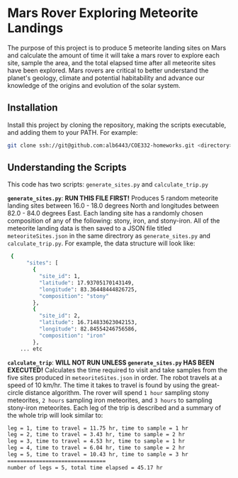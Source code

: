 # Mars Rover Exploring Meteorite Landings

The purpose of this project is to produce 5 meteorite landing sites on Mars and calculate the amount of time it will take a mars rover to explore each site, sample the area, and the total elapsed time after all meteorite sites have been explored. Mars rovers are critical to better understand the planet's geology, climate and potential habitability and advance our knowledge of the origins and evolution of the solar system.


## Installation

Install this project by cloning the repository, making the scripts executable, and adding them to
your PATH. For example:


```bash
git clone ssh://git@github.com:alb6443/COE332-homeworks.git <directory>
```

## Understanding the Scripts

This code has two scripts: ``generate_sites.py`` and ``calculate_trip.py``

**``generate_sites.py``**: **RUN THIS FILE FIRST!** Produces 5 random meteorite landing sites between 16.0 - 18.0 degrees North and longitudes between 82.0 - 84.0 degrees East. Each landing site has a randomly chosen composition of any of the following: stony, iron, and stony-iron. All of the meteorite landing data is then saved to a JSON file titled ``meteoriteSites.json`` in the same directrory as ``generate_sites.py`` and ``calculate_trip.py``. For example, the data structure will look like:

```bash
 {
      "sites": [
        {
          "site_id": 1,
          "latitude": 17.93705170143149,
          "longitude": 83.36448444826725,
          "composition": "stony"
        },
        {
          "site_id": 2,
          "latitude": 16.714833623042153,
          "longitude": 82.84554246756586,
          "composition": "iron"
        },
    ... etc
```

**``calculate_trip``**: **WILL NOT RUN UNLESS ``generate_sites.py`` HAS BEEN EXECUTED!** Calculates the time required to visit and take samples from the five sites produced in ``meteoriteSites.json`` in order. The robot travels at a speed of 10 km/hr. The time it takes to travel is found by using the great-circle distance algorithm. The rover will spend ``1 hour`` sampling stony meteorites, ``2 hours`` sampling iron meteorites, and ``3 hours`` to sampling stony-iron meteorites. Each leg of the trip is described and a summary of the whole trip will look similar to:

```bash
leg = 1, time to travel = 11.75 hr, time to sample = 1 hr
leg = 2, time to travel = 3.43 hr, time to sample = 2 hr
leg = 3, time to travel = 4.53 hr, time to sample = 1 hr
leg = 4, time to travel = 6.04 hr, time to sample = 2 hr
leg = 5, time to travel = 10.43 hr, time to sample = 3 hr
===============================
number of legs = 5, total time elapsed = 45.17 hr
```
